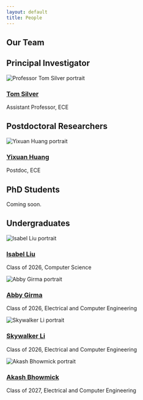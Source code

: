 ```yaml
---
layout: default
title: People
---
```


<section class="content-section">
  <h1 id="team-heading">Our Team</h1>

  <h2 id="pi-heading">Principal Investigator</h2>
  <div class="pi-container" aria-labelledby="pi-heading">
    <div class="person" role="article">
      <div class="person-image">
        <img src="{{ '/assets/images/team/tom-silver.webp' | relative_url }}" alt="Professor Tom Silver portrait">
      </div>
      <div class="person-info">
        <h3><a href="https://tomsilver.github.io/" aria-label="Tom Silver's personal website">Tom Silver</a></h3>
        <p>Assistant Professor, ECE</p>
      </div>
    </div>
  </div>

  <h2 id="postdoc-heading">Postdoctoral Researchers</h2>
  <div class="postdoc-container" aria-labelledby="postdoc-heading">
    <div class="person" role="article">
      <div class="person-image">
        <img src="{{ '/assets/images/team/yixuan-huang.png' | relative_url }}" alt="Yixuan Huang portrait">
      </div>
      <div class="person-info">
        <h3><a href="https://yixuanhuang98.github.io/" aria-label="Yixuan Huang's personal website">Yixuan Huang</a></h3>
        <p>Postdoc, ECE</p>
      </div>
    </div>
  </div>

  <h2 id="phd-heading">PhD Students</h2>
  <p>Coming soon.</p>
  <div class="people-grid" aria-labelledby="phd-heading">
    <!-- Template for PhD students -->
    <!-- 
    <div class="person" role="article">
      <div class="person-image">
        <img src="{{ '/assets/images/team/student-name.png' | relative_url }}" alt="Student Name portrait">
      </div>
      <div class="person-info">
        <h3><a href="https://student-website.com" aria-label="Student Name's personal website">Student Name</a></h3>
        <p>Research focus</p>
      </div>
    </div>
    -->
  </div>

  <h2 id="undergrad-heading">Undergraduates</h2>
  <div class="people-grid" aria-labelledby="undergrad-heading">
    <!-- Template for undergraduates -->
    <!-- 
    <div class="person" role="article">
      <div class="person-image">
        <img src="{{ '/assets/images/team/student-name.jpg' | relative_url }}" alt="Student Name portrait">
      </div>
      <div class="person-info">
        <h3><a href="https://student-website.com" aria-label="Student Name's personal website">Student Name</a></h3>
        <p>Class of YYYY, Major</p>
      </div>
    </div>
    -->
    <div class="person" role="article">
      <div class="person-image">
        <img src="{{ '/assets/images/team/isabel-liu.png' | relative_url }}" alt="Isabel Liu portrait">
      </div>
      <div class="person-info">
        <h3><a href="#" aria-label="Isabel Liu">Isabel Liu</a></h3>
        <p>Class of 2026, Computer Science</p>
      </div>
    </div>
    <div class="person" role="article">
      <div class="person-image">
        <img src="{{ '/assets/images/team/abby-girma.png' | relative_url }}" alt="Abby Girma portrait">
      </div>
      <div class="person-info">
        <h3><a href="https://www.linkedin.com/in/a-girma/" aria-label="Abby Girma">Abby Girma</a></h3>
        <p>Class of 2026, Electrical and Computer Engineering</p>
      </div>
    </div>
    <div class="person" role="article">
      <div class="person-image">
        <img src="{{ '/assets/images/team/skywalker-li.png' | relative_url }}" alt="Skywalker Li portrait">
      </div>
      <div class="person-info">
        <h3><a href="https://www.linkedin.com/in/skywalkerli/" aria-label="Skywalker Li">Skywalker Li</a></h3>
        <p>Class of 2026, Electrical and Computer Engineering</p>
      </div>
    </div>
    <div class="person" role="article">
      <div class="person-image">
        <img src="{{ '/assets/images/team/akash-bhowmick.png' | relative_url }}" alt="Akash Bhowmick portrait">
      </div>
      <div class="person-info">
        <h3><a href="https://www.linkedin.com/in/akash-bhowmick1/" aria-label="Akash Bhowmick's personal website">Akash Bhowmick</a></h3>
        <p>Class of 2027, Electrical and Computer Engineering</p>
      </div>
    </div>
  </div>
</section>
